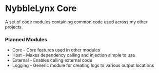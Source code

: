 # NybbleLynx Core
A set of code modules containing common code used across my other projects.

### Planned Modules
  - Core - Core features used in other modules
  - Host - Makes dependency calling and injection simple to use
  - External - Enables calling external code
  - Logging - Generic module for creating logs to various output locations
